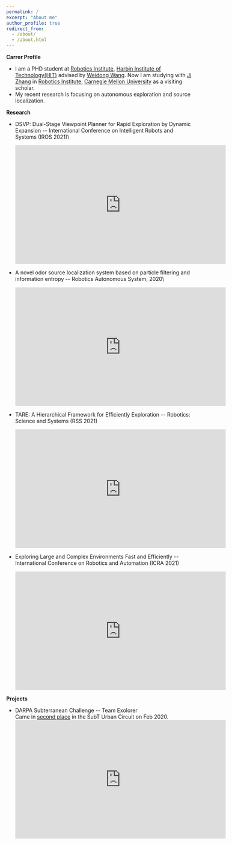 ```yaml
---
permalink: /
excerpt: "About me"
author_profile: true
redirect_from:
  - /about/
  - /about.html
---
```


__Carrer Profile__
* I am a PHD student at [Robotics Institute](http://robot.hit.edu.cn/), [Harbin Institute of Technology(HIT)](http://en.hit.edu.cn/) advised by [Weidong Wang](http://homepage.hit.edu.cn/wangweidong). Now I am studying with [Ji Zhang](https://frc.ri.cmu.edu/~zhangji/) in [Robotics Institute]((https://www.ri.cmu.edu/)), [Carnegie Mellon University](https://www.cmu.edu/) as a visiting scholar.
* My  recent  research  is  focusing  on  autonomous  exploration  and  source  localization.

__Research__
* DSVP: Dual-Stage Viewpoint Planner for Rapid Exploration by Dynamic Expansion -- International Conference on Intelligent Robots and Systems (IROS 2021)\
  <iframe width="560" height="315" src="https://www.youtube.com/embed/lQqFivWDI3o" frameborder="0" allow="accelerometer; autoplay; clipboard-write; encrypted-media; gyroscope; picture-in-picture" allowfullscreen></iframe>

* A novel odor source localization system based on particle filtering and information entropy -- Robotics Autonomous System, 2020\
  <iframe width="560" height="315" src="https://www.youtube.com/embed/yYFP3qDzkvU" frameborder="0" allow="accelerometer; autoplay; clipboard-write; encrypted-media; gyroscope; picture-in-picture" allowfullscreen></iframe>

* TARE: A Hierarchical Framework for Efficiently Exploration -- Robotics: Science and Systems (RSS 2021)
  <iframe width="560" height="315" src="https://www.youtube.com/embed/SBxmunQEqjA" title="YouTube video player" frameborder="0" allow="accelerometer; autoplay; clipboard-write; encrypted-media; gyroscope; picture-in-picture" allowfullscreen></iframe>

* Exploring Large and Complex Environments Fast and Efficiently -- International Conference on Robotics and Automation (ICRA 2021)
  <iframe width="560" height="315" src="https://www.youtube.com/embed/CCb1P1DZKMQ" title="YouTube video player" frameborder="0" allow="accelerometer; autoplay; clipboard-write; encrypted-media; gyroscope; picture-in-picture" allowfullscreen></iframe>

__Projects__
* DARPA Subterranean Challenge -- Team Exolorer\
  Came in [second place](https://www.subtchallenge.com/results.html) in the SubT Urban Circuit on Feb 2020.
  <iframe width="560" height="315" src="https://www.youtube.com/embed/j1NeZ9R0808" frameborder="0" allow="accelerometer; autoplay; clipboard-write; encrypted-media; gyroscope; picture-in-picture" allowfullscreen></iframe>
